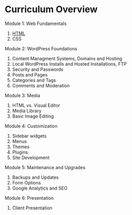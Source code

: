 Curriculum Overview
===================

Module 1: Web Fundamentals

1. [HTML](https://github.com/wpstudio/iThemes-Curriculum/blob/master/Lesson-1.md)
2. CSS

Module 2: WordPress Foundations

1. Content Managment Systems, Domains and Hosting
2. Local WordPress Installs and Hosted Installations, FTP
3. Security and Passwords
4. Posts and Pages
5. Categories and Tags
6. Comments and Moderation

Module 3: Media

1. HTML vs. Visual Editor
2. Media Library
3. Basic Image Editing

Module 4: Customization

1. Sidebar widgets
2. Menus
3. Themes
4. Plugins
5. Site Development

Module 5: Maintenance and Upgrades

1. Backups and Updates
2. Form Options
3. Google Analytics and SEO

Module 6: Presentation

1. Client Presentation